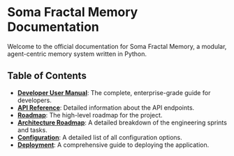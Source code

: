 # Soma Fractal Memory Documentation

Welcome to the official documentation for Soma Fractal Memory, a modular, agent-centric memory system written in Python.

## Table of Contents

*   **[Developer User Manual](DEVELOPER_MANUAL.md)**: The complete, enterprise-grade guide for developers.
*   **[API Reference](api.md)**: Detailed information about the API endpoints.
*   **[Roadmap](ROADMAP.md)**: The high-level roadmap for the project.
*   **[Architecture Roadmap](ARCHITECTURE_ROADMAP.md)**: A detailed breakdown of the engineering sprints and tasks.
*   **[Configuration](CONFIGURATION.md)**: A detailed list of all configuration options.
*   **[Deployment](DEPLOYMENT.md)**: A comprehensive guide to deploying the application.
